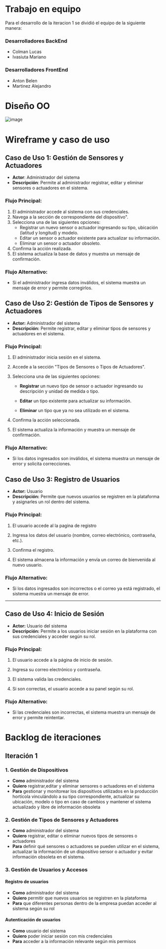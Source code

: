 # Trabajo en equipo
Para el desarrollo de la iteracion 1 se dividió el equipo de la siguiente manera:
### **Desarrolladores BackEnd**
- Colman Lucas 
- Ivasiuta Mariano
### **Desarrolladores FrontEnd**
- Anton Belen
- Martinez Alejandro
# Diseño OO
![image](https://github.com/user-attachments/assets/e5ce348d-fdb1-43e4-8797-5a31e70ad968)

# Wireframe y caso de uso
## **Caso de Uso 1: Gestión de Sensores y Actuadores**

- **Actor**: Administrador del sistema
- **Descripción**: Permite al administrador registrar, editar y eliminar sensores o actuadores en el sistema.

### **Flujo Principal:**
1. El administrador accede al sistema con sus credenciales.
2. Navega a la sección de correspondiente del dispositivo".
3. Selecciona una de las siguientes opciones:
	- Registrar un nuevo sensor o actuador ingresando su tipo, ubicación (latitud y longitud) y modelo.
	- Editar un sensor o actuador existente para actualizar su información.
	- Eliminar un sensor o actuador obsoleto.
4. Confirma la acción realizada.
5. El sistema actualiza la base de datos y muestra un mensaje de confirmación.

 ### **Flujo Alternativo**:
- Si el administrador ingresa datos inválidos, el sistema muestra un mensaje de error y permite corregirlos.


## Caso de Uso 2: Gestión de Tipos de Sensores y Actuadores

- **Actor:** Administrador del sistema  
-  **Descripción:** Permite registrar, editar y eliminar tipos de sensores y actuadores en el sistema.

### Flujo Principal:

1. El administrador inicia sesión en el sistema.
    
2. Accede a la sección "Tipos de Sensores o Tipos de Actuadores".
    
3. Selecciona una de las siguientes opciones:
    
    - **Registrar** un nuevo tipo de sensor o actuador ingresando su descripción y unidad de medida o tipo.
        
    - **Editar** un tipo existente para actualizar su información.
        
    - **Eliminar** un tipo que ya no sea utilizado en el sistema.
        
4. Confirma la acción seleccionada.
    
5. El sistema actualiza la información y muestra un mensaje de confirmación.
    

### Flujo Alternativo:    
- Si los datos ingresados son inválidos, el sistema muestra un mensaje de error y solicita correcciones.

## Caso de Uso 3: Registro de Usuarios

- **Actor:** Usuario
-  **Descripción:** Permite que nuevos usuarios se registren en la plataforma y asignarles un rol dentro del sistema.

### Flujo Principal:

1. El usuario accede al la pagina de registro

2. Ingresa los datos del usuario (nombre, correo electrónico, contraseña, etc.).
    
5. Confirma el registro.
    
6. El sistema almacena la información y envía un correo de bienvenida al nuevo usuario.
    

### Flujo Alternativo:

- Si los datos ingresados son incorrectos o el correo ya está registrado, el sistema muestra un mensaje de error.

---

## Caso de Uso 4: Inicio de Sesión

- **Actor:** Usuario del sistema  
- **Descripción:** Permite a los usuarios iniciar sesión en la plataforma con sus credenciales y acceder según su rol.

### Flujo Principal:

1. El usuario accede a la página de inicio de sesión.
    
2. Ingresa su correo electrónico y contraseña.
    
3. El sistema valida las credenciales.
    
4. Si son correctas, el usuario accede a su panel según su rol.
    

### Flujo Alternativo:

- Si las credenciales son incorrectas, el sistema muestra un mensaje de error y permite reintentar.

# Backlog de iteraciones
## Iteración 1
### 1. **Gestión de Dispositivos** 
- **Como** administrador del sistema  
- **Quiero** registrar,editar y eliminar sensores o actuadores en el sistema  
- **Para** gestionar y monitorear los dispositivos utilizados en la producción hortícola vinculándolo a su tipo correspondiente, actualizar su ubicación, modelo o tipo en caso de cambios y mantener el sistema actualizado y libre de información obsoleta

### 2. **Gestión de Tipos de Sensores y Actuadores**
- **Como** administrador del sistema  
- **Quiero** registrar, editar o eliminar nuevos tipos de sensores o actuadores
- **Para** definir qué sensores o actuadores se pueden utilizar en el sistema, actualizar la información de un dispositivo sensor o actuador y evitar información obsoleta en el sistema.

### 3. **Gestión de Usuarios y Accesos**
#### Registro de usuarios  
- **Como** administrador del sistema  
- **Quiero** permitir que nuevos usuarios se registren en la plataforma  
- **Para** que diferentes personas dentro de la empresa puedan acceder al sistema según su rol  

#### Autenticación de usuarios  
- **Como** usuario del sistema  
- **Quiero** poder iniciar sesión con mis credenciales  
- **Para** acceder a la información relevante según mis permisos 

